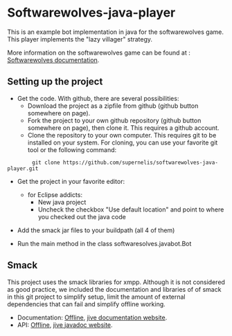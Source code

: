 Softwarewolves-java-player
==========================

This is an example bot implementation in java for the softwarewolves game. This player implements the "lazy villager" strategy.

More information on the softwarewolves game can be found at : [Softwarewolves documentation][1].

Setting up the project
---------------------

* Get the code. With github, there are several possibilities:
  * Download the project as a zipfile from github (github button somewhere on page). 
  * Fork the project to your own github repository (github button somewhere on page), then clone it. This requires a github account.
  * Clone the repository to your own computer. This requires git to be installed on your system. For cloning, you can use your favorite git tool or the following command:

```
        git clone https://github.com/supernelis/softwarewolves-java-player.git 
```

* Get the project in your favorite editor:
  * for Eclipse addicts: 
      * New java project
      * Uncheck the checkbox "Use default location" and point to where you checked out the java code

* Add the smack jar files to your buildpath (all 4 of them)

* Run the main method in the class softwaresolves.javabot.Bot

Smack
--------------------

This project uses the smack libraries for xmpp. Although it is not considered as good practice, 
we included the documentation and libraries of of smack in this git project to simplify setup, limit the 
amount of external dependencies that can fail and simplify offline working.

- Documentation: <a href="smack_3_2_2/documentation/">Offline</a>, [jive documentation website][2].
- API: <a href="smack_3_2_2/javadoc/">Offline</a>, [jive javadoc website][3].

[1]: https://github.com/supernelis/softwarewolves-doc
[2]: http://www.igniterealtime.org/builds/smack/docs/latest/documentation/
[3]: http://www.igniterealtime.org/builds/smack/docs/latest/javadoc/
